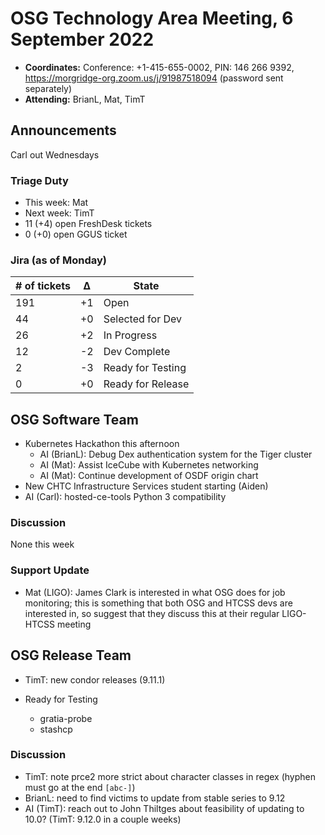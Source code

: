 # OSG Technology Area Meeting, 6 September 2022

-   **Coordinates:** Conference: +1-415-655-0002, PIN: 146 266 9392,
    <https://morgridge-org.zoom.us/j/91987518094> (password sent separately)
-   **Attending:** BrianL, Mat, TimT

## Announcements

Carl out Wednesdays

### Triage Duty

-   This week: Mat
-   Next week: TimT
-   11 (+4) open FreshDesk tickets
-   0 (+0) open GGUS ticket

### Jira (as of Monday)

| # of tickets | &Delta; | State             |
|--------------|---------|-------------------|
| 191          | +1      | Open              |
| 44           | +0      | Selected for Dev  |
| 26           | +2      | In Progress       |
| 12           | -2      | Dev Complete      |
| 2            | -3      | Ready for Testing |
| 0            | +0      | Ready for Release |

## OSG Software Team

-  Kubernetes Hackathon this afternoon
    - AI (BrianL): Debug Dex authentication system for the Tiger cluster
    - AI (Mat): Assist IceCube with Kubernetes networking
    - AI (Mat): Continue development of OSDF origin chart
-  New CHTC Infrastructure Services student starting (Aiden)
-  AI (Carl): hosted-ce-tools Python 3 compatibility

### Discussion

None this week

### Support Update

-   Mat (LIGO): James Clark is interested in what OSG does for job monitoring;
    this is something that both OSG and HTCSS devs are interested in,
    so suggest that they discuss this at their regular LIGO-HTCSS meeting

## OSG Release Team

-   TimT: new condor releases (9.11.1)

-   Ready for Testing
    -   gratia-probe
    -   stashcp

### Discussion

-   TimT: note prce2 more strict about character classes in regex (hyphen must go at the end `[abc-]`)
-   BrianL: need to find victims to update from stable series to 9.12
-   AI (TimT): reach out to John Thiltges about feasibility of updating to 10.0?
    (TimT: 9.12.0 in a couple weeks)

